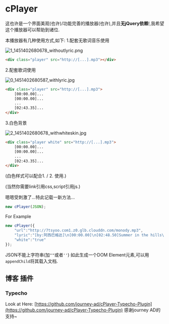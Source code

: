 # cPlayer

这也许是一个界面美观(也许)/功能完善的播放器(也许),并且**无jQuery依赖**!,我希望这个播放器可以帮助到诸位.

本播放器有几种使用方式,如下:
1.配套无歌词音乐使用

![1_1451402680678_withoutlyric.png](http://www.set-fire.com/uploads/files/1451402779957-withoutlyric.png) 

```html
<div class="player" src="http://[...].mp3"></div>
```

2.配套歌词使用

![0_1451402680587_withlyric.jpg](http://www.set-fire.com/uploads/files/1451402779206-withlyric.jpg) 

```html
<div class="player" src="http://[...].mp3">
	[00:00.00]...
	[00:00.00]...
	...
	[02:43.35]...
</div>
```

3.白色背景

![2_1451402680678_withwhiteskin.jpg](http://www.set-fire.com/uploads/files/1451402779865-withwhiteskin.jpg) 

```html
<div class="player white" src="http://[...].mp3">
	[00:00.00]...
	[00:00.00]...
	...
	[02:43.35]...
</div>
```

(白色样式可以配合1. / 2. 使用.)


(当然你需要link引用css,script引用js.)


嗯嗯受刺激了...特此记载一新方法...

```javascript
new cPlayer(JSON);
```

For Example

```javascript
new cPlayer({
	"url":"http://7tsyoo.com1.z0.glb.clouddn.com/monody.mp3",
	"lyric":"[by:阿西巴格达]\n[00:00.00]\n[02:48.50]Summer in the hills\n[02:51.68]Those hazy days I do remember\n[02:55.50]We were running still\n[02:58.06]Had the whole world at our feet\n[03:02.10]Watching seasons change\n[03:04.66]Our roads were lined with adventure\n[03:08.70]Mountains in the way\n[03:11.30]Couldn\'t keep us from the sea\n[03:14.50]Here we stand open arms\n[03:17.91]This is home where we are\n[03:21.65]Ever strong in the world that we made\n[03:28.75]I still hear you in the breeze\n[03:32.15]See your shadows in the trees\n[03:35.85]Holding on, memories never change\n[03:42.96]\n",
	"white":"true"
});
```
JSON不能上字符串(加`""`或者`''`)
如此生成一个DOM Element元素,可以用`appendChild`将其载入文档.

## 博客 插件

### Typecho

Look at Here: [https://github.com/journey-ad/cPlayer-Typecho-Plugin](https://github.com/journey-ad/cPlayer-Typecho-Plugin)
感谢journey AD的支持~
